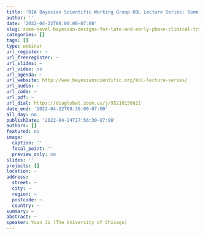 ```yaml
---
title: 'DIA Bayesian Scientific Working Group KOL Lecture Series: Some Novel Bayesian Designs for Late- and Early-Phase Clinical Trials '
author: ''
date: '2022-04-22T08:00:00-07:00'
slug: some-novel-bayesian-designs-for-late-and-early-phase-clinical-trials
categories: []
tags: []
type: webinar
url_register: ~
url_freeregister: ~
url_slides: ~
url_video: no
url_agenda: ~
url_website: http://www.bayesianscientific.org/kol-lecture-series/
url_audio: ~
url_code: ~
url_pdf: ~
url_dial: https://diaglobal.zoom.us/j/95210156621
date_end: '2022-04-22T09:30:00-07:00'
all_day: no
publishDate: '2022-04-24T17:56:30-07:00'
authors: []
featured: no
image:
  caption: ''
  focal_point: ''
  preview_only: no
slides: ''
projects: []
location: ~
address:
  street: ~
  city: ~
  region: ~
  postcode: ~
  country: ~
summary: ~
abstract: ~
speaker: Yuan Ji (The University of Chicago)
---
```

<!--more-->
